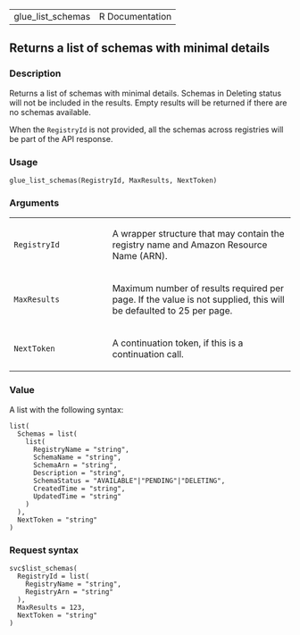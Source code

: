 <table style="width: 100%;">
<tbody>
<tr class="odd">
<td>glue_list_schemas</td>
<td style="text-align: right;">R Documentation</td>
</tr>
</tbody>
</table>

## Returns a list of schemas with minimal details

### Description

Returns a list of schemas with minimal details. Schemas in Deleting
status will not be included in the results. Empty results will be
returned if there are no schemas available.

When the `RegistryId` is not provided, all the schemas across registries
will be part of the API response.

### Usage

    glue_list_schemas(RegistryId, MaxResults, NextToken)

### Arguments

<table>
<colgroup>
<col style="width: 35%" />
<col style="width: 65%" />
</colgroup>
<tbody>
<tr class="odd">
<td><code id="glue_list_schemas_:_RegistryId">RegistryId</code></td>
<td><p>A wrapper structure that may contain the registry name and Amazon
Resource Name (ARN).</p></td>
</tr>
<tr class="even">
<td><code id="glue_list_schemas_:_MaxResults">MaxResults</code></td>
<td><p>Maximum number of results required per page. If the value is not
supplied, this will be defaulted to 25 per page.</p></td>
</tr>
<tr class="odd">
<td><code id="glue_list_schemas_:_NextToken">NextToken</code></td>
<td><p>A continuation token, if this is a continuation call.</p></td>
</tr>
</tbody>
</table>

### Value

A list with the following syntax:

    list(
      Schemas = list(
        list(
          RegistryName = "string",
          SchemaName = "string",
          SchemaArn = "string",
          Description = "string",
          SchemaStatus = "AVAILABLE"|"PENDING"|"DELETING",
          CreatedTime = "string",
          UpdatedTime = "string"
        )
      ),
      NextToken = "string"
    )

### Request syntax

    svc$list_schemas(
      RegistryId = list(
        RegistryName = "string",
        RegistryArn = "string"
      ),
      MaxResults = 123,
      NextToken = "string"
    )

